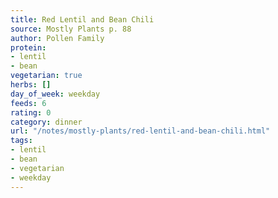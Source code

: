 ```yaml
---
title: Red Lentil and Bean Chili
source: Mostly Plants p. 88
author: Pollen Family
protein:
- lentil
- bean
vegetarian: true
herbs: []
day_of_week: weekday
feeds: 6
rating: 0
category: dinner
url: "/notes/mostly-plants/red-lentil-and-bean-chili.html"
tags:
- lentil
- bean
- vegetarian
- weekday
---
```



